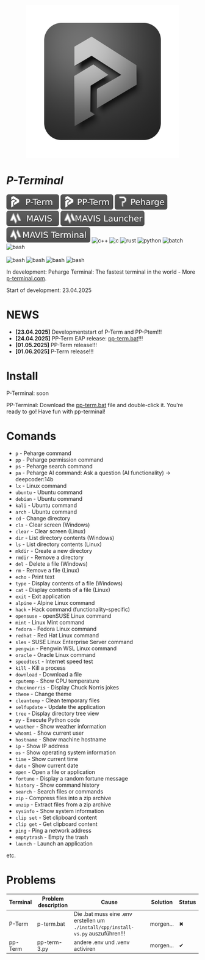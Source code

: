 <p align="center">
 <img width="400" src="./icons/p-term-icon-3.png" alt="peharge"/>
</p>

# **_P-Terminal_**

<p align="left">
    <img src="./icons/p-term-banner-3.svg" alt="peharge"/>
    <img src="./icons/pp-term-banner-3.svg" alt="peharge"/>
    <img src="./icons/peharge-banner-3.svg" alt="peharge"/>
    <img src="./icons/MAVIS-icon-banner-3.svg" alt="mavis">
    <img src="./icons/MAVIS-launcher-icon-banner-3.svg" alt="mavis-launcher">
    <img src="./icons/MAVIS-terminal-icon-banner-3.svg" alt="mavis-terminal">
    <img alt="c++" src="https://img.shields.io/badge/-C++-555555?style=flat&logo=cplusplus">
    <img alt="c" src="https://img.shields.io/badge/C-555555?logo=C&logoColor=white">
    <img alt="rust" src="https://img.shields.io/badge/Rust-555555?logo=rust&logoColor=white">
    <img alt="python" src="https://img.shields.io/badge/Python-3.11 / 3.12 / (3.13)-555555?&style=flat&logo=Python&logoColor=white">
    <img alt="batch" src="https://img.shields.io/badge/Bat-555555?style=flat&logo=bat">
    <img alt="bash" src="https://img.shields.io/badge/Shell-555555?&style=flat&logo=gnu-bash&logoColor=white"><br><br>
    <img alt="bash" src="https://img.shields.io/badge/Visual_Studio-555555?logo=visualstudio">
    <img alt="bash" src="https://img.shields.io/badge/PyCharm-555555?logo=pycharm">
    <img alt="bash" src="https://img.shields.io/badge/CLion-555555?logo=clion">
    <img alt="bash" src="https://img.shields.io/badge/RustRover-555555?logo=rustrover">
</p>

In development: Peharge Terminal: The fastest terminal in the world - More [p-terminal.com](https://peharge.github.io/MAVIS-web/p-term.html).

Start of development: 23.04.2025

# NEWS

- **[23.04.2025]** Developmentstart of P-Term and PP-Ptem!!!
- **[24.04.2025]** PP-Term EAP release: [pp-term.bat](https://github.com/Peharge/p-terminal/blob/main/pp-term/run-pp-term.bat)!!!
- **[01.05.2025]** PP-Term release!!!
- **[01.06.2025]** P-Term release!!!

# Install

P-Terminal:
soon

PP-Terminal:
Download the [pp-term.bat](https://github.com/Peharge/p-terminal/blob/main/pp-term/run-pp-term.bat) file and double-click it. You're ready to go! Have fun with pp-terminal!

# Comands

- `p` - Peharge command  
- `pp` - Peharge permission command  
- `ps` - Peharge search command  
- `pa` - Peharge AI command: Ask a question (AI functionality) -> deepcoder:14b
- `lx` - Linux command  
- `ubuntu` - Ubuntu command  
- `debian` - Ubuntu command  
- `kali` - Ubuntu command  
- `arch` - Ubuntu command  
- `cd` - Change directory  
- `cls` - Clear screen (Windows)  
- `clear` - Clear screen (Linux)  
- `dir` - List directory contents (Windows)  
- `ls` - List directory contents (Linux)  
- `mkdir` - Create a new directory  
- `rmdir` - Remove a directory  
- `del` - Delete a file (Windows)  
- `rm` - Remove a file (Linux)  
- `echo` - Print text  
- `type` - Display contents of a file (Windows)  
- `cat` - Display contents of a file (Linux)  
- `exit` - Exit application  
- `alpine` - Alpine Linux command  
- `hack` - Hack command (functionality-specific)  
- `opensuse` - openSUSE Linux command  
- `mint` - Linux Mint command  
- `fedora` - Fedora Linux command  
- `redhat` - Red Hat Linux command  
- `sles` - SUSE Linux Enterprise Server command  
- `pengwin` - Pengwin WSL Linux command  
- `oracle` - Oracle Linux command  
- `speedtest` - Internet speed test  
- `kill` - Kill a process  
- `download` - Download a file  
- `cputemp` - Show CPU temperature  
- `chucknorris` - Display Chuck Norris jokes  
- `theme` - Change theme  
- `cleantemp` - Clean temporary files  
- `selfupdate` - Update the application  
- `tree` - Display directory tree view  
- `py` - Execute Python code
- `weather` - Show weather information  
- `whoami` - Show current user  
- `hostname` - Show machine hostname  
- `ip` - Show IP address  
- `os` - Show operating system information  
- `time` - Show current time  
- `date` - Show current date  
- `open` - Open a file or application  
- `fortune` - Display a random fortune message  
- `history` - Show command history  
- `search` - Search files or commands  
- `zip` - Compress files into a zip archive  
- `unzip` - Extract files from a zip archive  
- `sysinfo` - Show system information  
- `clip set` - Set clipboard content  
- `clip get` - Get clipboard content  
- `ping` - Ping a network address  
- `emptytrash` - Empty the trash  
- `launch` - Launch an application  

etc.

# Problems

| **Terminal** | **Problem description** | **Cause**                                                                          | **Solution** | **Status** |
|--------------|-------------------------|------------------------------------------------------------------------------------|--------------|------------|
| P-Term       | p-term.bat              | Die .bat  muss eine .env erstellen um `./install/cpp/install-vs.py` auszuführen!!! | morgen...    | ✖          |
| pp-Term      | pp-term-3.py            | andere .env und .venv activiren                                                    | morgen...    | ✔          |
